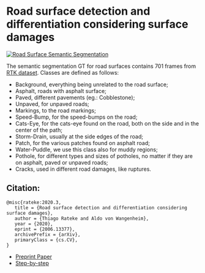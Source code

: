 # Road surface detection and differentiation considering surface damages

[![Road Surface Semantic Segmentation](https://i.imgur.com/L0OFzOk.jpg)](https://youtu.be/uUchRHWOEF4 "Road Surface Semantic Segmentation")

The semantic segmentation GT for road surfaces contains 701 frames from [RTK dataset](http://www.lapix.ufsc.br/pesquisas/projeto-veiculo-autonomo/datasets/?lang=en). Classes are defined as follows:

- Background, everything being unrelated to the road surface;
- Asphalt, roads with asphalt surface;
- Paved, different pavements (eg.: Cobblestone);
- Unpaved, for unpaved roads;
- Markings, to the road markings;
- Speed-Bump, for the speed-bumps on the road;
- Cats-Eye, for the cats-eye found on the road, both on the side and in the center of the path;
- Storm-Drain, usually at the side edges of the road;
- Patch, for the various patches found on asphalt road;
- Water-Puddle, we use this class also for muddy regions;
- Pothole, for different types and sizes of potholes, no matter if they are on asphalt, paved or unpaved roads;
- Cracks, used in different road damages, like ruptures.

 ## Citation:
 ```
@misc{rateke:2020.3,
    title = {Road surface detection and differentiation considering surface damages},
    author = {Thiago Rateke and Aldo von Wangenheim},
    year = {2020},
    eprint = {2006.13377},
    archivePrefix = {arXiv},
    primaryClass = {cs.CV},
}
```
 - [Preprint Paper](https://www.researchgate.net/publication/342436082_Road_surface_detection_and_differentiation_considering_surface_damages)
 - [Step-by-step](https://towardsdatascience.com/road-surface-semantic-segmentation-4d65b045245?source=friends_link&sk=f1fbe72fecd65331eb326a513b1f464f)
